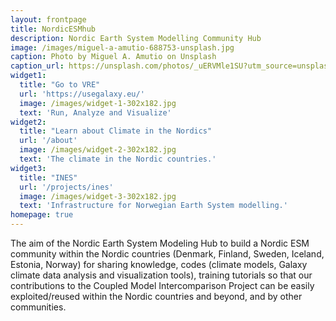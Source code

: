 ```yaml
---
layout: frontpage
title: NordicESMhub
description: Nordic Earth System Modelling Community Hub
image: /images/miguel-a-amutio-688753-unsplash.jpg
caption: Photo by Miguel A. Amutio on Unsplash
caption_url: https://unsplash.com/photos/_uERVMle1SU?utm_source=unsplash&utm_medium=referral&utm_content=creditCopyText
widget1:
  title: "Go to VRE"
  url: 'https://usegalaxy.eu/'
  image: /images/widget-1-302x182.jpg
  text: 'Run, Analyze and Visualize'
widget2:
  title: "Learn about Climate in the Nordics"
  url: '/about'
  image: /images/widget-2-302x182.jpg
  text: 'The climate in the Nordic countries.'
widget3:
  title: "INES"
  url: '/projects/ines'
  image: /images/widget-3-302x182.jpg
  text: 'Infrastructure for Norwegian Earth System modelling.'
homepage: true
---
```


The aim of the Nordic Earth System Modeling Hub to build a Nordic ESM community within the Nordic countries (Denmark, Finland, Sweden, Iceland, Estonia, Norway) for sharing knowledge, codes (climate models, Galaxy climate data analysis and visualization tools), 
training tutorials so that our contributions to the Coupled Model Intercomparison Project can be easily exploited/reused within the Nordic countries and beyond, and by other communities.

